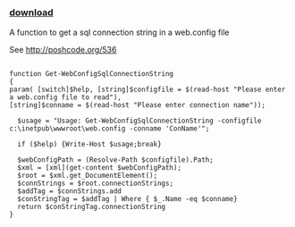 ﻿---
pid:            3435
poster:         MartenCassel
title:          
date:           2012-05-29 06:01:15
format:         posh
parent:         0
parent:         0

---

# 

### [download](3435.ps1)

A function to get a sql connection string in a web.config file

See http://poshcode.org/536

```posh

function Get-WebConfigSqlConnectionString 
{
param( [switch]$help, [string]$configfile = $(read-host "Please enter a web.config file to read"), 
[string]$conname = $(read-host "Please enter connection name"));

  $usage = "Usage: Get-WebConfigSqlConnectionString -configfile c:\inetpub\wwwroot\web.config -conname 'ConName'";

  if ($help) {Write-Host $usage;break}

  $webConfigPath = (Resolve-Path $configfile).Path;
  $xml = [xml](get-content $webConfigPath);
  $root = $xml.get_DocumentElement();
  $connStrings = $root.connectionStrings;
  $addTag = $connStrings.add
  $conStringTag = $addTag | Where { $_.Name -eq $conname}
  return $conStringTag.connectionString
}
```
